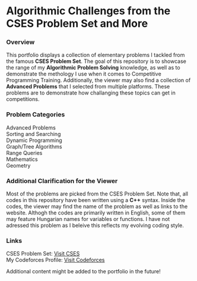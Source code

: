 # Algorithmic Challenges from the CSES Problem Set and More

### Overview

This portfolio displays a collection of elementary problems I tackled from the famous **CSES Problem Set**. The goal of this repository is to showcase
the range of my **Algorithmic Problem Solving** knowledge, as well as to demonstrate the methology I use when it comes to Competitive Programming Training.
Additionally, the viewer may also find a collection of **Advanced Problems** that I selected from multiple platforms. These problems are to demonstrate how challanging
these topics can get in competitions.

### Problem Categories

Advanced Problems  
Sorting and Searching  
Dynamic Programming  
Graph/Tree Algorithms  
Range Queries  
Mathematics    
Geometry   

### Additional Clarification for the Viewer

Most of the problems are picked from the CSES Problem Set. Note that, all codes in this repository have been written using a ******C++****** syntax.
Inside the codes, the viewer may find the name of the problem as well as links to the website. Althogh the codes are primarily written in English, some
of them may feature Hungarian names for variables or functions. I have not adressed this problem as I beleive this reflects my evolving coding style.

### Links

CSES Problem Set: [Visit CSES](https://cses.fi/problemset/)  
My Codeforces Profile: [Visit Codeforces](https://codeforces.com/profile/Vkrisztian)

Additional content might be added to the portfolio in the future!
